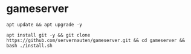 # gameserver

```apt update && apt upgrade -y```

```apt install git -y && git clone https://github.com/servernauten/gameserver.git && cd gameserver && bash ./install.sh ```
